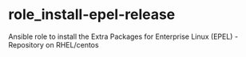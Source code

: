 # role_install-epel-release
Ansible role to install the Extra Packages for Enterprise Linux (EPEL) - Repository on RHEL/centos
